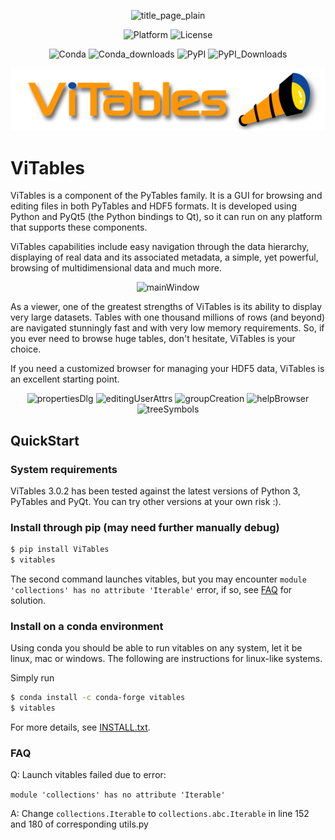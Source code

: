 <div align=center>

![title_page_plain](doc/images/title_page_plain.svg)

![Platform](https://anaconda.org/conda-forge/vitables/badges/platforms.svg) ![License](https://anaconda.org/conda-forge/vitables/badges/license.svg)

![Conda](https://anaconda.org/conda-forge/vitables/badges/version.svg) ![Conda_downloads](https://anaconda.org/conda-forge/vitables/badges/downloads.svg) ![PyPI](https://img.shields.io/pypi/v/vitables) ![PyPI_Downloads](https://static.pepy.tech/badge/vitables/month)

![logo](doc/images/logo.svg)

</div>

# ViTables

ViTables is a component of the PyTables family. It is a GUI for browsing and editing files in both PyTables and HDF5 formats. It is developed using Python and PyQt5 (the Python bindings to Qt), so it can run on any platform that supports these components.

ViTables capabilities include easy navigation through the data hierarchy, displaying of real data and its associated metadata, a simple, yet powerful, browsing of multidimensional data and much more.

<div align=center>

![mainWindow](doc/images/mainWindow.png)

</div>

As a viewer, one of the greatest strengths of ViTables is its ability to display very large datasets. Tables with one thousand millions of rows (and beyond) are navigated stunningly fast and with very low memory requirements. So, if you ever need to browse huge tables, don't hesitate, ViTables is your choice.

If you need a customized browser for managing your HDF5 data, ViTables is an excellent starting point.

<div align=center>

![propertiesDlg](doc/images/propertiesDlg.png)
![editingUserAttrs](doc/images/editingUserAttrs.png)
![groupCreation](doc/images/groupCreation.png)
![helpBrowser](doc/images/helpBrowser.png)
![treeSymbols](doc/images/treeSymbols.png)

</div>

## QuickStart

### System requirements

ViTables 3.0.2 has been tested against the latest versions of Python 3,
PyTables and PyQt. You can try other versions at your own risk :).

### Install through pip (may need further manually debug)

```sh
$ pip install ViTables
$ vitables
```

The second command launches vitables, but you may encounter `module 'collections' has no attribute 'Iterable'` error, if so, see [FAQ](#FAQ) for solution.

### Install on a conda environment

Using conda you should be able to run vitables on any system, let it
be linux, mac or windows. The following are instructions for linux-like
systems.

Simply run

```sh
$ conda install -c conda-forge vitables
$ vitables
```

For more details, see [INSTALL.txt](INSTALL.txt).

### FAQ

Q: Launch vitables failed due to error:

  `module 'collections' has no attribute 'Iterable'`

A: Change `collections.Iterable` to `collections.abc.Iterable` in line 152 and 180 of corresponding utils.py